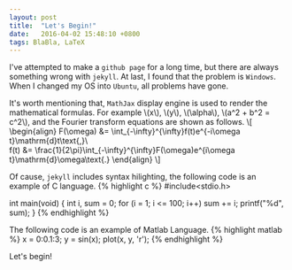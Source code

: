 ```yaml
---
layout: post
title:  "Let's Begin!"
date:   2016-04-02 15:48:10 +0800
tags: BlaBla, LaTeX
---
```

I've attempted to make a `github page` for a long time, but there are always something wrong with `jekyll`. At last, I found that the problem is `Windows`. When I changed my OS into `Ubuntu`, all problems have gone.

It's worth mentioning that, `MathJax` display engine is used to render the mathematical formulas. For example \\(x\\), \\(y\\), \\(\alpha\\), \\(a^2 + b^2 = c^2\\), and the Fourier transform equations are shown as follows.
\\[
    \begin{align}
        F(\omega) &= \int_{-\infty}^{\infty}f(t)e^{-i\omega t}\mathrm{d}t\text{,}\\\
        f(t) &= \frac{1}{2\pi}\int_{-\infty}^{\infty}F(\omega)e^{i\omega t}\mathrm{d}\omega\text{.}
    \end{align}
\\]

Of cause, `jekyll` includes syntax hilighting, the following code is an example of C language.
{% highlight c %}
#include<stdio.h>

int main(void)
{
    int i, sum = 0;
    for (i = 1; i <= 100; i++)
        sum += i;
    printf("%d", sum);
}
{% endhighlight %}

The following code is an example of Matlab Language. 
{% highlight matlab %}
x = 0:0.1:3;
y = sin(x);
plot(x, y, 'r');
{% endhighlight %}

Let's begin!


